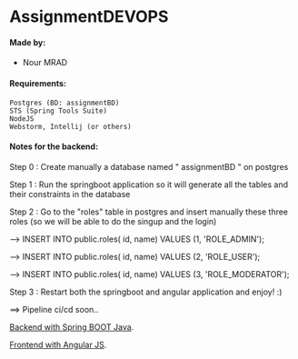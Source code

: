 # AssignmentDEVOPS 

#### Made by:

- Nour MRAD


#### Requirements:
```
Postgres (BD: assignmentBD)
STS (Spring Tools Suite)
NodeJS
Webstorm, Intellij (or others)

```
#### Notes for the backend:

Step 0 : Create manually a database named " assignmentBD " on postgres

Step 1 : Run the springboot application so it will generate all the tables and their constraints in the database

Step 2 : Go to the "roles" table in postgres and insert manually these three roles (so we will be able to do the singup and the login)

--> INSERT INTO public.roles(
	id, name)
	VALUES (1, 'ROLE_ADMIN');

--> INSERT INTO public.roles(
	id, name)
	VALUES (2, 'ROLE_USER');

--> INSERT INTO public.roles(
	id, name)
	VALUES (3, 'ROLE_MODERATOR');


Step 3 : Restart both the springboot and angular application and enjoy! :)

==> Pipeline ci/cd soon..

[Backend with Spring BOOT Java](https://gitlab.com/Nour9911/internassignmentbackend.git
).

[Frontend with Angular JS](https://gitlab.com/Nour9911/internassignmentfrontend.git
).



